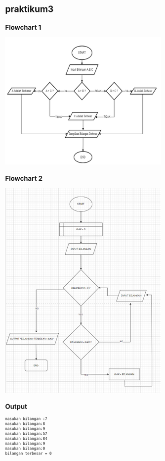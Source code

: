 # praktikum3

## Flowchart 1
![Flowchart](flowchart1.png)



## Flowchart 2
![Flowchart](FLowchart2.png)

## Output
```
masukan bilangan :7
masukan bilangan:8
masukan bilangan:9
masukan bilangan:57
masukan bilangan:84
masukan bilangan:9
masukan bilangan:0
bilangan terbesar = 0
```
